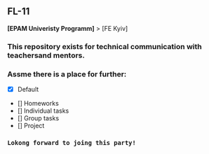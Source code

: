 ## FL-11
**[EPAM Univeristy Programm]** > [FE Kyiv]

### This repository exists for technical communication with teachersand mentors.
### Assme there is a place for further:
- [x] Default
- [] Homeworks
- [] Individual tasks
- [] Group tasks
- [] Project

### `Lokong forward to joing this party!`
